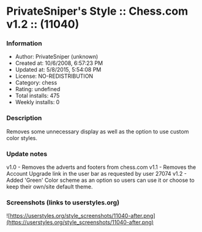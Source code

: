 # PrivateSniper's Style :: Chess.com v1.2 :: (11040)

### Information
- Author: PrivateSniper (unknown)
- Created at: 10/6/2008, 6:57:23 PM
- Updated at: 5/8/2015, 5:54:08 PM
- License: NO-REDISTRIBUTION
- Category: chess
- Rating: undefined
- Total installs: 475
- Weekly installs: 0


### Description
Removes some unnecessary display as well as the option to use custom color styles.

### Update notes
v1.0 - Removes the adverts and footers from chess.com
v1.1 - Removes the Account Upgrade link in the user bar as requested by user 27074
v1.2 - Added 'Green' Color scheme as an option so users can use it or choose to keep their own/site default theme.

### Screenshots (links to userstyles.org)
![https://userstyles.org/style_screenshots/11040-after.png](https://userstyles.org/style_screenshots/11040-after.png)


